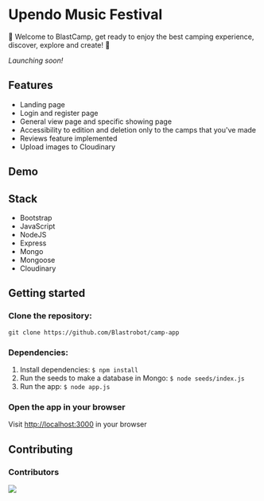 # Upendo Music Festival

🥳 Welcome to BlastCamp, get ready to enjoy the best camping experience, discover, explore and create! 🎹 <br>

_Launching soon!_

## Features

-   Landing page
-   Login and register page
-   General view page and specific showing page
-   Accessibility to edition and deletion only to the camps that you've made
-   Reviews feature implemented
-   Upload images to Cloudinary

## Demo

## Stack

-   Bootstrap
-   JavaScript
-   NodeJS
-   Express
-   Mongo
-   Mongoose
-   Cloudinary

## Getting started

### Clone the repository:

`git clone https://github.com/Blastrobot/camp-app`

### Dependencies:

1. Install dependencies: `$ npm install`
2. Run the seeds to make a database in Mongo: `$ node seeds/index.js`
3. Run the app: `$ node app.js`

### Open the app in your browser

Visit [http://localhost:3000](http://localhost:3000) in your browser

## Contributing

### Contributors

<a href="https://github.com/blastrobot/upendo_festival/graphs/contributors">
  <img src="https://contrib.rocks/image?repo=blastrobot/upendo_festival" />
</a>

